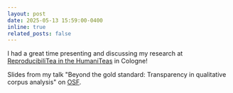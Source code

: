 ```yaml
---
layout: post
date: 2025-05-13 15:59:00-0400
inline: true
related_posts: false
---
```


I had a great time presenting and discussing my research at [ReproducibiliTea in the HumaniTeas](https://ub.uni-koeln.de/kurse-beratung/specials/reproducibilitea-in-the-humaniteas) in Cologne!

Slides from my talk "Beyond the gold standard: Transparency in qualitative corpus analysis" on [OSF](osf.io/zhvtd). 